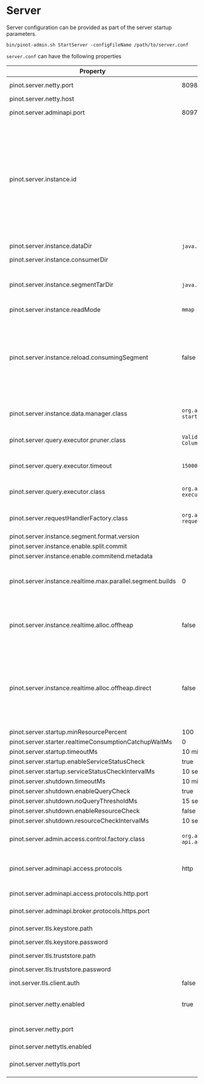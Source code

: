 # Server

Server configuration can be provided as part of the server startup parameters.

```
bin/pinot-admin.sh StartServer -configFileName /path/to/server.conf
```

`server.conf` can have the following properties

| Property                                                   | Default                                                                                                                              | Description                                                                                                                                                                                                                                                                         |
| ---------------------------------------------------------- | ------------------------------------------------------------------------------------------------------------------------------------ | ----------------------------------------------------------------------------------------------------------------------------------------------------------------------------------------------------------------------------------------------------------------------------------- |
| pinot.server.netty.port                                    | 8098                                                                                                                                 | Port to query Pinot Server                                                                                                                                                                                                                                                          |
| pinot.server.netty.host                                    |                                                                                                                                      | Pinot server hostname                                                                                                                                                                                                                                                               |
| pinot.server.adminapi.port                                 | 8097                                                                                                                                 | Port for Pinot Server Admin UI                                                                                                                                                                                                                                                      |
| pinot.server.instance.id                                   |                                                                                                                                      | By default the server instance id used by Helix is _Server\_hostname\_port_ where the hostname and port are configured through host and port config values above. This config overwrites the default setting. User can put server id independent of the server's hostname and port. |
| pinot.server.instance.dataDir                              | `java.io.tmpdir` + `/PinotServer/index`                                                                                              | Directory to hold all the data                                                                                                                                                                                                                                                      |
| pinot.server.instance.consumerDir                          |                                                                                                                                      |                                                                                                                                                                                                                                                                                     |
| pinot.server.instance.segmentTarDir                        | `java.io.tmpdir` + `/PinotServer/segmentTar`                                                                                         | Directory to hold temporary segments downloaded from Controller or Deep Store                                                                                                                                                                                                       |
| pinot.server.instance.readMode                             | `mmap`                                                                                                                               |                                                                                                                                                                                                                                                                                     |
| pinot.server.instance.reload.consumingSegment              | false                                                                                                                                | Specifies if the reload segment API should reload the consuming segments. This is useful when the corresponding schema is updated and we want the changes to be reflected in the consuming segment.                                                                                 |
| pinot.server.instance.data.manager.class                   | <p><code>org.apache.pinot.server.</code><br><code>starter.helix.HelixInstanceDataManager</code></p>                                  |                                                                                                                                                                                                                                                                                     |
| pinot.server.query.executor.pruner.class                   | <p><code>ValidSegmentPruner,DataSchemaSegmentPruner,</code><br><code>ColumnValueSegmentPruner,SelectionQuerySegmentPruner</code></p> |                                                                                                                                                                                                                                                                                     |
| pinot.server.query.executor.timeout                        | `15000`                                                                                                                              | Timeout for Server to process Query in Milliseconds                                                                                                                                                                                                                                 |
| pinot.server.query.executor.class                          | <p><code>org.apache.pinot.core.query.</code><br><code>executor.ServerQueryExecutorV1Impl</code></p>                                  |                                                                                                                                                                                                                                                                                     |
| pinot.server.requestHandlerFactory.class                   | <p><code>org.apache.pinot.server.</code><br><code>request.SimpleRequestHandlerFactory</code></p>                                     |                                                                                                                                                                                                                                                                                     |
| pinot.server.instance.segment.format.version               |                                                                                                                                      |                                                                                                                                                                                                                                                                                     |
| pinot.server.instance.enable.split.commit                  |                                                                                                                                      |                                                                                                                                                                                                                                                                                     |
| pinot.server.instance.enable.commitend.metadata            |                                                                                                                                      |                                                                                                                                                                                                                                                                                     |
| pinot.server.instance.realtime.max.parallel.segment.builds | 0                                                                                                                                    | Specifies how many parallel realtime segments can be built. Value of <= 0 indicates unlimited.                                                                                                                                                                                      |
| pinot.server.instance.realtime.alloc.offheap               | false                                                                                                                                | Boolean value to control whether memory for realtime consuming segments should be allocated off-heap.                                                                                                                                                                               |
| pinot.server.instance.realtime.alloc.offheap.direct        | false                                                                                                                                | If 'realtime.alloc.offheap' is set to true, this boolean value controls whether the corresponding allocation should be direct or not (false indicate mmap allocation)                                                                                                               |
| pinot.server.startup.minResourcePercent                    | 100                                                                                                                                  |                                                                                                                                                                                                                                                                                     |
| pinot.server.starter.realtimeConsumptionCatchupWaitMs      | 0                                                                                                                                    |                                                                                                                                                                                                                                                                                     |
| pinot.server.startup.timeoutMs                             | 10 minutes                                                                                                                           |                                                                                                                                                                                                                                                                                     |
| pinot.server.startup.enableServiceStatusCheck              | true                                                                                                                                 |                                                                                                                                                                                                                                                                                     |
| pinot.server.startup.serviceStatusCheckIntervalMs          | 10 seconds                                                                                                                           |                                                                                                                                                                                                                                                                                     |
| pinot.server.shutdown.timeoutMs                            | 10 minutes                                                                                                                           |                                                                                                                                                                                                                                                                                     |
| pinot.server.shutdown.enableQueryCheck                     | true                                                                                                                                 |                                                                                                                                                                                                                                                                                     |
| pinot.server.shutdown.noQueryThresholdMs                   | 15 seconds                                                                                                                           |                                                                                                                                                                                                                                                                                     |
| pinot.server.shutdown.enableResourceCheck                  | false                                                                                                                                |                                                                                                                                                                                                                                                                                     |
| pinot.server.shutdown.resourceCheckIntervalMs              | 10 seconds                                                                                                                           |                                                                                                                                                                                                                                                                                     |
| pinot.server.admin.access.control.factory.class            | <p><code>org.apache.pinot.server.</code><br><code>api.access.AllowAllAccessFactory</code></p>                                        |                                                                                                                                                                                                                                                                                     |
| pinot.server.adminapi.access.protocols                     | http                                                                                                                                 | Ingress protocols to access server admin api (http or https or http,https)                                                                                                                                                                                                          |
| pinot.server.adminapi.access.protocols.http.port           |                                                                                                                                      | Port to access server admin api via http                                                                                                                                                                                                                                            |
| pinot.server.adminapi.broker.protocols.https.port          |                                                                                                                                      | Port to access server admin api via https                                                                                                                                                                                                                                           |
| pinot.server.tls.keystore.path                             |                                                                                                                                      | Path to server TLS keystore                                                                                                                                                                                                                                                         |
| pinot.server.tls.keystore.password                         |                                                                                                                                      | keystore password                                                                                                                                                                                                                                                                   |
| pinot.server.tls.truststore.path                           |                                                                                                                                      | Path to server TLS truststore                                                                                                                                                                                                                                                       |
| pinot.server.tls.truststore.password                       |                                                                                                                                      | truststore password                                                                                                                                                                                                                                                                 |
| inot.server.tls.client.auth                                | false                                                                                                                                | toggle for requiring TLS client auth                                                                                                                                                                                                                                                |
| pinot.server.netty.enabled                                 | true                                                                                                                                 | toggle for enabling unsecured netty connections to server                                                                                                                                                                                                                           |
| pinot.server.netty.port                                    |                                                                                                                                      | Port for accessing pinot server via unsecured netty                                                                                                                                                                                                                                 |
| pinot.server.nettytls.enabled                              |                                                                                                                                      |                                                                                                                                                                                                                                                                                     |
| pinot.server.nettytls.port                                 |                                                                                                                                      | Port for accessing pinot server via TLS-secured netty                                                                                                                                                                                                                               |
